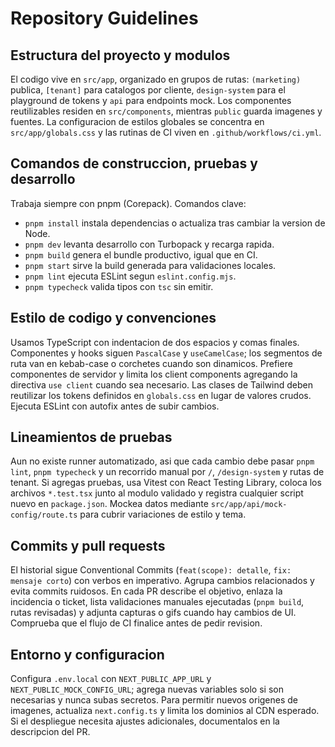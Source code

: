 # Repository Guidelines

## Estructura del proyecto y modulos
El codigo vive en `src/app`, organizado en grupos de rutas: `(marketing)` publica, `[tenant]` para catalogos por cliente, `design-system` para el playground de tokens y `api` para endpoints mock. Los componentes reutilizables residen en `src/components`, mientras `public` guarda imagenes y fuentes. La configuracion de estilos globales se concentra en `src/app/globals.css` y las rutinas de CI viven en `.github/workflows/ci.yml`.

## Comandos de construccion, pruebas y desarrollo
Trabaja siempre con pnpm (Corepack). Comandos clave:
- `pnpm install` instala dependencias o actualiza tras cambiar la version de Node.
- `pnpm dev` levanta desarrollo con Turbopack y recarga rapida.
- `pnpm build` genera el bundle productivo, igual que en CI.
- `pnpm start` sirve la build generada para validaciones locales.
- `pnpm lint` ejecuta ESLint segun `eslint.config.mjs`.
- `pnpm typecheck` valida tipos con `tsc` sin emitir.

## Estilo de codigo y convenciones
Usamos TypeScript con indentacion de dos espacios y comas finales. Componentes y hooks siguen `PascalCase` y `useCamelCase`; los segmentos de ruta van en kebab-case o corchetes cuando son dinamicos. Prefiere componentes de servidor y limita los client components agregando la directiva `use client` cuando sea necesario. Las clases de Tailwind deben reutilizar los tokens definidos en `globals.css` en lugar de valores crudos. Ejecuta ESLint con autofix antes de subir cambios.

## Lineamientos de pruebas
Aun no existe runner automatizado, asi que cada cambio debe pasar `pnpm lint`, `pnpm typecheck` y un recorrido manual por `/`, `/design-system` y rutas de tenant. Si agregas pruebas, usa Vitest con React Testing Library, coloca los archivos `*.test.tsx` junto al modulo validado y registra cualquier script nuevo en `package.json`. Mockea datos mediante `src/app/api/mock-config/route.ts` para cubrir variaciones de estilo y tema.

## Commits y pull requests
El historial sigue Conventional Commits (`feat(scope): detalle`, `fix: mensaje corto`) con verbos en imperativo. Agrupa cambios relacionados y evita commits ruidosos. En cada PR describe el objetivo, enlaza la incidencia o ticket, lista validaciones manuales ejecutadas (`pnpm build`, rutas revisadas) y adjunta capturas o gifs cuando hay cambios de UI. Comprueba que el flujo de CI finalice antes de pedir revision.

## Entorno y configuracion
Configura `.env.local` con `NEXT_PUBLIC_APP_URL` y `NEXT_PUBLIC_MOCK_CONFIG_URL`; agrega nuevas variables solo si son necesarias y nunca subas secretos. Para permitir nuevos origenes de imagenes, actualiza `next.config.ts` y limita los dominios al CDN esperado. Si el despliegue necesita ajustes adicionales, documentalos en la descripcion del PR.
